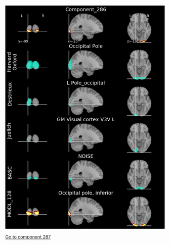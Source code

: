 


![286](preliminary/286.jpg "Component 286")

[Go to component 287](https://parietal-inria.github.io/MODL_atlas/512/287 "Component 287")